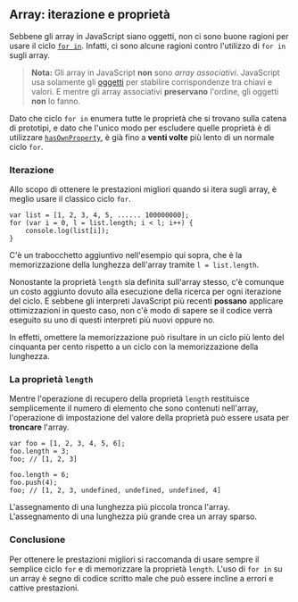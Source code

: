 ## Array: iterazione e proprietà

Sebbene gli array in JavaScript siano oggetti, non ci sono buone ragioni per usare il ciclo [`for in`](#object.forinloop). Infatti, ci sono alcune ragioni contro l'utilizzo di `for in` sugli array.

> **Nota:** Gli array in JavaScript **non** sono *array associativi*. JavaScript usa solamente gli [oggetti](#object.general) per stabilire corrispondenze tra chiavi e valori. E mentre gli array associativi **preservano** l'ordine, gli oggetti **non** lo fanno.

Dato che ciclo `for in` enumera tutte le proprietà che si trovano sulla catena di prototipi, e dato che l'unico modo per escludere quelle proprietà è di utilizzare [`hasOwnProperty`](#object.hasownproperty), è già fino a **venti volte** più lento di un normale ciclo `for`.

### Iterazione

Allo scopo di ottenere le prestazioni migliori quando si itera sugli array, è meglio usare il classico ciclo `for`.

    var list = [1, 2, 3, 4, 5, ...... 100000000];
    for (var i = 0, l = list.length; i < l; i++) {
        console.log(list[i]);
    }

C'è un trabocchetto aggiuntivo nell'esempio qui sopra, che è la memorizzazione della lunghezza dell'array tramite `l = list.length`.

Nonostante la proprietà `length` sia definita sull'array stesso, c'è comunque un costo aggiunto dovuto alla esecuzione della ricerca per ogni iterazione del ciclo. E sebbene gli interpreti JavaScript più recenti **possano** applicare ottimizzazioni in questo caso, non c'è modo di sapere se il codice verrà eseguito su uno di questi interpreti più nuovi oppure no.

In effetti, omettere la memorizzazione può risultare in un ciclo più lento del cinquanta per cento rispetto a un ciclo con la memorizzazione della lunghezza.

### La proprietà `length`

Mentre l'operazione di recupero della proprietà `length` restituisce semplicemente il numero di elemento che sono contenuti nell'array, l'operazione di impostazione del valore della proprietà può essere usata per **troncare** l'array.

    var foo = [1, 2, 3, 4, 5, 6];
    foo.length = 3;
    foo; // [1, 2, 3]

    foo.length = 6;
    foo.push(4);
    foo; // [1, 2, 3, undefined, undefined, undefined, 4]

L'assegnamento di una lunghezza più piccola tronca l'array. L'assegnamento di una lunghezza più grande crea un array sparso.

### Conclusione

Per ottenere le prestazioni migliori si raccomanda di usare sempre il semplice ciclo `for` e di memorizzare la proprietà `length`. L'uso di `for in` su un array è segno di codice scritto male che può essere incline a errori e cattive prestazioni.